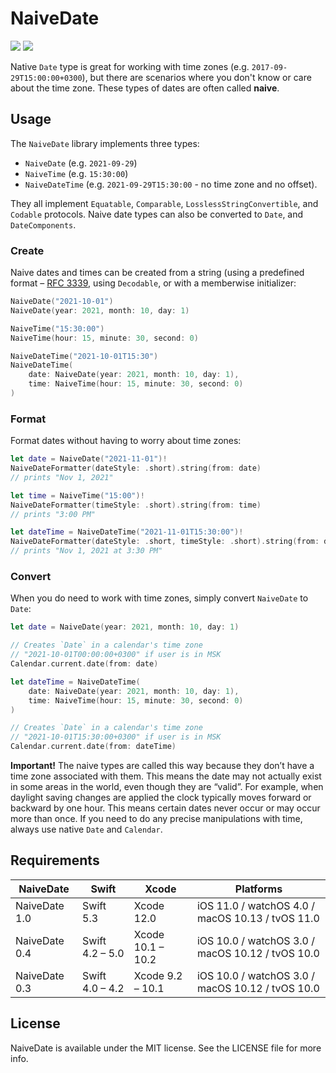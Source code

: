 #  NaiveDate

<p align="left">
<img src="https://img.shields.io/cocoapods/p/NaiveDate.svg?style=flat)">
<img src="https://github.com/kean/Nuke/workflows/NaiveDate%20CI/badge.svg">
</p>

Native `Date` type is great for working with time zones (e.g. `2017-09-29T15:00:00+0300`), but there are scenarios where you don't know or care about the time zone. These types of dates are often called **naive**.


## Usage

The `NaiveDate` library implements three types:

- `NaiveDate` (e.g. `2021-09-29`)
- `NaiveTime` (e.g. `15:30:00`)
- `NaiveDateTime` (e.g. `2021-09-29T15:30:00` - no time zone and no offset).

They all implement `Equatable`, `Comparable`, `LosslessStringConvertible`, and `Codable` protocols. Naive date types can also be converted to `Date`, and `DateComponents`.

### Create

Naive dates and times can be created from a string (using a predefined format – [RFC 3339](https://datatracker.ietf.org/doc/html/rfc3339#section-5.6), using `Decodable`, or with a memberwise initializer:

```swift
NaiveDate("2021-10-01")
NaiveDate(year: 2021, month: 10, day: 1)

NaiveTime("15:30:00")
NaiveTime(hour: 15, minute: 30, second: 0)

NaiveDateTime("2021-10-01T15:30")
NaiveDateTime(
    date: NaiveDate(year: 2021, month: 10, day: 1),
    time: NaiveTime(hour: 15, minute: 30, second: 0)
)
```

### Format

Format dates without having to worry about time zones:

```swift
let date = NaiveDate("2021-11-01")!
NaiveDateFormatter(dateStyle: .short).string(from: date)
// prints "Nov 1, 2021"

let time = NaiveTime("15:00")!
NaiveDateFormatter(timeStyle: .short).string(from: time)
// prints "3:00 PM"

let dateTime = NaiveDateTime("2021-11-01T15:30:00")!
NaiveDateFormatter(dateStyle: .short, timeStyle: .short).string(from: dateTime)
// prints "Nov 1, 2021 at 3:30 PM"
```

### Convert

When you do need to work with time zones, simply convert `NaiveDate` to `Date`:

```swift
let date = NaiveDate(year: 2021, month: 10, day: 1)

// Creates `Date` in a calendar's time zone
// "2021-10-01T00:00:00+0300" if user is in MSK
Calendar.current.date(from: date)
```

```swift
let dateTime = NaiveDateTime(
    date: NaiveDate(year: 2021, month: 10, day: 1),
    time: NaiveTime(hour: 15, minute: 30, second: 0)
)

// Creates `Date` in a calendar's time zone
// "2021-10-01T15:30:00+0300" if user is in MSK
Calendar.current.date(from: dateTime)
```

**Important!** The naive types are called this way because they don’t have a time zone associated with them. This means the date may not actually exist in some areas in the world, even though they are “valid”. For example, when daylight saving changes are applied the clock typically moves forward or backward by one hour. This means certain dates never occur or may occur more than once. If you need to do any precise manipulations with time, always use native `Date` and `Calendar`.

## Requirements

| NaiveDate            | Swift                 | Xcode                | Platforms                                         |
|----------------------|-----------------------|----------------------|---------------------------------------------------|
| NaiveDate 1.0        | Swift 5.3             | Xcode 12.0           | iOS 11.0 / watchOS 4.0 / macOS 10.13 / tvOS 11.0  |
| NaiveDate 0.4        | Swift 4.2 – 5.0       | Xcode 10.1 – 10.2    | iOS 10.0 / watchOS 3.0 / macOS 10.12 / tvOS 10.0  |
| NaiveDate 0.3        | Swift 4.0 – 4.2       | Xcode 9.2 – 10.1     | iOS 10.0 / watchOS 3.0 / macOS 10.12 / tvOS 10.0  |

## License

NaiveDate is available under the MIT license. See the LICENSE file for more info.

